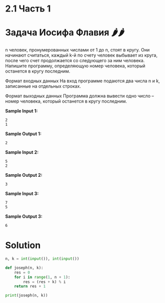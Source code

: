 # 2.1 Часть 1
# Задача Иосифа Флавия 🌶️🌶️
n человек, пронумерованных числами от 1 до n, стоят в кругу. Они начинают считаться, каждый k-й по счету человек выбывает из круга, после чего счет продолжается со следующего за ним человека. Напишите программу, определяющую номер человека, который останется в кругу последним.

Формат входных данных
На вход программе подаются два числа n и k, записанные на отдельных строках.

Формат выходных данных
Программа должна вывести одно число – номер человека, который останется в кругу последним.


**Sample Input 1:**
```
2
1
```
**Sample Output 1:**
```
2
```
**Sample Input 2:**
```
5
2
```
**Sample Output 2:**
```
3
```
**Sample Input 3:**
```
7
5
```
**Sample Output 3:**
```
6
```
# Solution
```python
n, k = int(input()), int(input())

def joseph(n, k):
    res = 0
    for i in range(1, n + 1):
        res = (res + k) % i
    return res + 1

print(joseph(n, k))
```